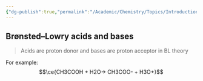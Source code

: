 ```yaml
---
{"dg-publish":true,"permalink":"/Academic/Chemistry/Topics/Introduction to Acids and Bases/"}
---
```


## Brønsted–Lowry acids and bases
> Acids are proton donor and bases are proton acceptor in BL theory

For example: $$\ce{CH3COOH + H2O-> CH3COO- + H3O+}$$
